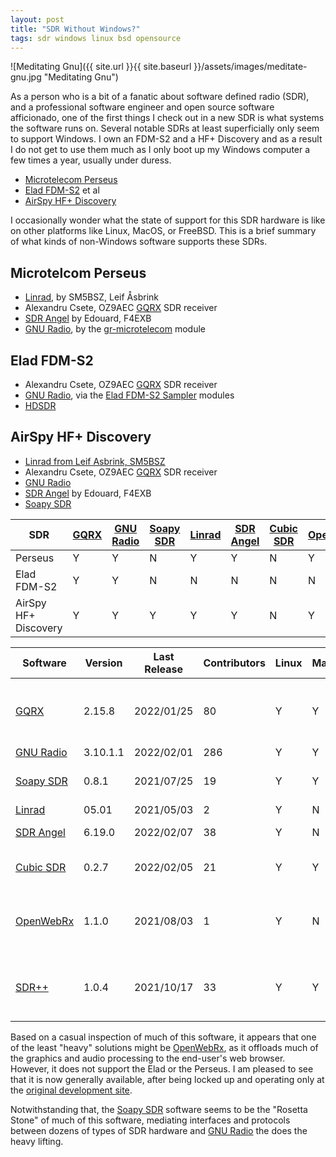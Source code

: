 ```yaml
---
layout: post
title: "SDR Without Windows?"
tags: sdr windows linux bsd opensource
---
```


![Meditating Gnu]({{ site.url }}{{ site.baseurl }}/assets/images/meditate-gnu.jpg "Meditating Gnu")

As a person who is a bit of a fanatic about software defined radio
(SDR), and a professional software engineer and open source software
afficionado, one of the first things I check out in a new SDR is what
systems the software runs on. Several notable SDRs at least
superficially only seem to support Windows. I own an FDM-S2 and a HF+
Discovery and as a result I do not get to use them much as I only boot
up my Windows computer a few times a year, usually under duress.

- [Microtelecom Perseus](https://www.microtelecom.it/en)
- [Elad FDM-S2](https://www.eladit.shop/en-gb/Ricevitore-SDR-FDM-S2-p209053137) et al
- [AirSpy HF+ Discovery](https://airspy.com/airspy-hf-discovery/)

I occasionally wonder what the state of support for this SDR hardware
is like on other platforms like Linux, MacOS, or FreeBSD.  This is a
brief summary of what kinds of non-Windows software supports these
SDRs.

## Microtelcom Perseus

- [Linrad](http://www.sm5bsz.com/linuxdsp/linrad.htm), by SM5BSZ, Leif Åsbrink
- Alexandru Csete, OZ9AEC [GQRX](http://gqrx.dk/) SDR receiver
- [SDR Angel](https://www.sdrangel.org/) by Edouard, F4EXB
- [GNU Radio](https://www.gnuradio.org/), by the [gr-microtelecom](https://github.com/IW0HDV/gr-microtelecom) module

## Elad FDM-S2

- Alexandru Csete, OZ9AEC [GQRX](http://gqrx.dk/) SDR receiver
- [GNU Radio](https://www.gnuradio.org/), via the [Elad FDM-S2 Sampler](https://www.eladit.com/en/download?path=sdr%2FFDM-S2%20Sampler%2FLinux) modules
- [HDSDR](http://www.hdsdr.de/)

## AirSpy HF+ Discovery

- [Linrad from Leif Asbrink, SM5BSZ](http://www.sm5bsz.com/linuxdsp/linrad.htm)
- Alexandru Csete, OZ9AEC [GQRX](http://gqrx.dk/) SDR receiver
- [GNU Radio](https://www.gnuradio.org/)
- [SDR Angel](https://www.sdrangel.org/) by Edouard, F4EXB
- [Soapy SDR](https://github.com/pothosware/SoapyAirspyHF/wiki)

| **SDR** | [GQRX](http://gqrx.dk/) | [GNU Radio](https://www.gnuradio.org/) | [Soapy SDR](https://github.com/pothosware/SoapySDR) | [Linrad](http://www.sm5bsz.com/linuxdsp/linrad.htm) | [SDR Angel](https://www.sdrangel.org/) | [Cubic SDR](https://cubicsdr.com/) | [OpenWebRx](https://www.openwebrx.de/) |
| --- | ---- | --------- | --------- | ----- | ------ | ------ | ------ |
| Perseus | Y | Y | N | Y | Y | N | Y |
| Elad FDM-S2 | Y | Y | N | N | N | N | N |
| AirSpy HF+ Discovery | Y | Y | Y | Y | Y | N | Y |

| **Software** | Version | Last Release | Contributors | Linux | MacOS | BSD | Notes |
| ------------ | ------- | ------------ | ------------ | ----- | ----- | --- | ----- |
| [GQRX](http://gqrx.dk/) | 2.15.8 | 2022/01/25 | 80 | Y | Y | ? | GNU Radio and Qt-based |
| [GNU Radio](https://www.gnuradio.org/) | 3.10.1.1 | 2022/02/01 | 286 | Y | Y | Y | |
| [Soapy SDR](https://github.com/pothosware/SoapySDR) | 0.8.1 | 2021/07/25 | 19 | Y | Y | Y | GNU Radio-based |
| [Linrad](http://www.sm5bsz.com/linuxdsp/linrad.htm) | 05.01 | 2021/05/03 | 2 | Y | N | Y | |
| [SDR Angel](https://www.sdrangel.org/) | 6.19.0 | 2022/02/07 | 38 | Y | N | N | Qt-based |
| [Cubic SDR](https://cubicsdr.com/) | 0.2.7 | 2022/02/05 | 21 | Y | Y | N | Soapy SDR-based |
| [OpenWebRx](https://www.openwebrx.de/) | 1.1.0 | 2021/08/03 | 1 | Y | N | N | Some HW is Soapy SDR-based |
| [SDR++](https://github.com/AlexandreRouma/SDRPlusPlus) | 1.0.4 | 2021/10/17 | 33 | Y | Y | Y | Some HW is Soapy SDR-based |

Based on a casual inspection of much of this software, it appears that
one of the least "heavy" solutions might be
[OpenWebRx](https://www.openwebrx.de/), as it offloads much of the
graphics and audio processing to the end-user's web browser. However,
it does not support the Elad or the Perseus. I am pleased to see that
it is now generally available, after being locked up and operating
only at the [original development
site](http://websdr.ewi.utwente.nl:8901/).

Notwithstanding that, the [Soapy
SDR](https://github.com/pothosware/SoapySDR) software seems to be the
"Rosetta Stone" of much of this software, mediating interfaces and
protocols between dozens of types of SDR hardware and [GNU
Radio](https://www.gnuradio.org/) the does the heavy lifting.
